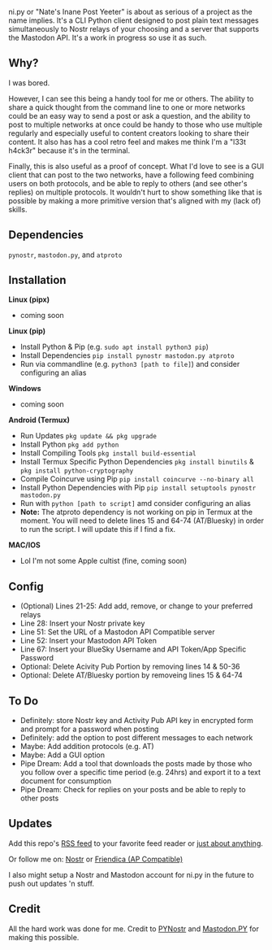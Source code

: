 ni.py or "Nate's Inane Post Yeeter" is about as serious of a project as the name implies. It's a CLI Python client designed to post plain text messages simultaneously to Nostr relays of your choosing and a server that supports the Mastodon API. It's a work in progress so use it as such.

## Why?
I was bored.

However, I can see this being a handy tool for me or others. The ability to share a quick thought from the command line to one or more networks could be an easy way to send a post or ask a question, and the ability to post to multiple networks at once could be handy to those who use multiple regularly and especially useful to content creators looking to share their content. It also has has a cool retro feel and makes me think I'm a "l33t h4ck3r" because it's in the terminal.

Finally, this is also useful as a proof of concept. What I'd love to see is a GUI client that can post to the two networks, have a following feed combining users on both protocols, and be able to reply to others (and see other's replies) on multiple protocols. It wouldn't hurt to show something like that is possible by making a more primitive version that's aligned with my (lack of) skills.


## Dependencies
`pynostr`, `mastodon.py`, and `atproto`

## Installation

**Linux (pipx)**
* coming soon

**Linux (pip)**
* Install Python & Pip (e.g. `sudo apt install python3 pip`)
* Install Dependencies `pip install pynostr mastodon.py atproto`
* Run via commandline (e.g. `python3 [path to file]`) and consider configuring an alias

**Windows**
* coming soon

**Android (Termux)**
* Run Updates `pkg update && pkg upgrade`
* Install Python `pkg add python`
* Install Compiling Tools `pkg install build-essential`
* Install Termux Specific Python Dependencies `pkg install binutils` & `pkg install python-cryptography`
* Compile Coincurve using Pip `pip install coincurve --no-binary all`
* Install Python Dependencies with Pip `pip install setuptools pynostr mastodon.py`
* Run with `python [path to script]` amd consider configuring an alias
* **Note:** The atproto dependency is not working on pip in Termux at the moment. You will need to delete lines 15 and 64-74 (AT/Bluesky) in order to run the script. I will update this if I find a fix.

**MAC/IOS**
* Lol I'm not some Apple cultist (fine, coming soon)

## Config
* (Optional) Lines 21-25: Add add, remove, or change to your preferred relays
* Line 28: Insert your Nostr private key
* Line 51: Set the URL of a Mastodon API Compatible server
* Line 52: Insert your Mastodon API Token
* Line 67: Insert your BlueSky Username and API Token/App Specific Password
* Optional: Delete Acivity Pub Portion by removing lines 14 & 50-36
* Optional: Delete AT/Bluesky portion by removeing lines 15 & 64-74

## To Do
* Definitely: store Nostr key and Activity Pub API key in encrypted form and prompt for a password when posting
* Definitely: add the option to post different messages to each network
* Maybe: Add addition protocols (e.g. AT)
* Maybe: Add a GUI option
* Pipe Dream: Add a tool that downloads the posts made by those who you follow over a specific time period (e.g. 24hrs) and export it to a text document for consumption
* Pipe Dream: Check for replies on your posts and be able to reply to other posts

## Updates
Add this repo's [RSS feed](https://github.com/0n4t3/nipy/releases.atom) to your favorite feed reader or [just about anything](https://followanything.dns7.top/). 

Or follow me on:
[Nostr](https://njump.me/npub1jy90jpcdl447ae3lp4924s65khdpvnttkg7fepmvmafycusyueksrvllx9) or [Friendica (AP Compatible)](https://nerdica.net/profile/nate0)

I also might setup a Nostr and Mastodon account for ni.py in the future to push out updates 'n stuff.

## Credit
All the hard work was done for me. Credit to [PYNostr](https://github.com/holgern/pynostr) and [Mastodon.PY](https://github.com/halcy/Mastodon.py) for making this possible.

